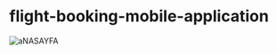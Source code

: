 # flight-booking-mobile-application
![aNASAYFA](https://user-images.githubusercontent.com/61887180/196300163-c3a440ee-51f1-4679-a6dd-9b09fe6ebe47.png)
